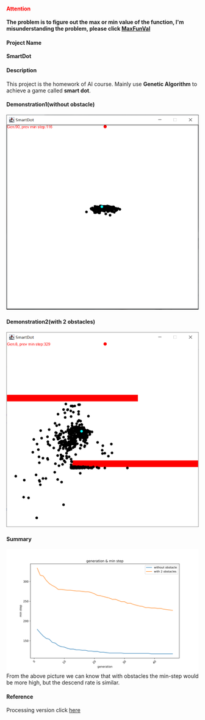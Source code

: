 #### <font color="red">Attention</font>
**The problem is to figure out the max or min value of the function, I'm misunderstanding the problem, please click [MaxFunVal](https://github.com/huangyebiaoke/MaxFunVal)**
#### Project Name
**SmartDot**
#### Description
This project is the homework of AI course. Mainly use **Genetic Algorithm** to achieve a game called **smart dot**.

#### Demonstration1(without obstacle)
[![Watch the video](./doc/1.png)](http://pan.madeai.cn/?/video/smart-dot/1.mp4)

#### Demonstration2(with 2 obstacles)
[![Watch the video](./doc/2.png)](http://pan.madeai.cn/?/video/smart-dot/2.mp4)

#### Summary
![summary-picture](./doc/summary-picture.svg)
From the above picture we can know that with obstacles the min-step would be more high, but the descend rate is similar.
#### Reference
Processing version click [here](https://github.com/Code-Bullet/Smart-Dots-Genetic-Algorithm-Tutorial)